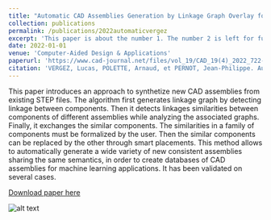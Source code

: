 ```yaml
---
title: "Automatic CAD Assemblies Generation by Linkage Graph Overlay for Machine Learning Applications"
collection: publications
permalink: /publications/2022automaticvergez
excerpt: 'This paper is about the number 1. The number 2 is left for future work.'
date: 2022-01-01
venue: 'Computer-Aided Design & Applications'
paperurl: 'https://www.cad-journal.net/files/vol_19/CAD_19(4)_2022_722-732.pdf'
citation: 'VERGEZ, Lucas, POLETTE, Arnaud, et PERNOT, Jean-Philippe. Automatic CAD Assemblies Generation by Linkage Graph Overlay for Machine Learning Applications. Computer-Aided Design and Applications, 2021, vol. 19, no 4, p. 722-732.'
---
```

This paper introduces an approach to synthetize new CAD assemblies from existing STEP files. The algorithm first generates linkage graph by detecting linkage between components. Then it detects linkages similarities between components of different assemblies while analyzing the associated graphs. Finally, it exchanges the similar components. The similarities in a family of components must be formalized by the user. Then the similar components can be replaced by the other through smart placements. This method allows to automatically generate a wide variety of new consistent assemblies sharing the same semantics, in order to create databases of CAD assemblies for machine learning applications. It has been validated on several cases.

[Download paper here](https://www.cad-journal.net/files/vol_19/CAD_19(4)_2022_722-732.pdf)

![alt text](https://github.com/[username]/[reponame]/blob/[branch]/image.jpg?raw=true)
